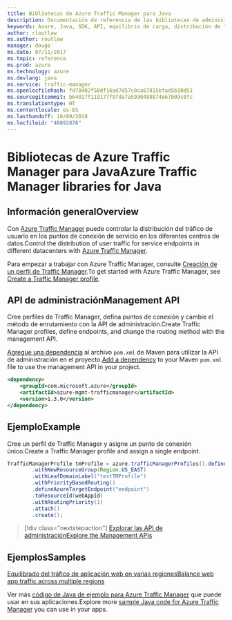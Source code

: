 ```yaml
---
title: Bibliotecas de Azure Traffic Manager para Java
description: Documentación de referencia de las bibliotecas de administración de Traffic Manager para Java
keywords: Azure, Java, SDK, API, equilibrio de carga, distribución de la carga,red, Traffic Manager
author: rloutlaw
ms.author: routlaw
manager: douge
ms.date: 07/11/2017
ms.topic: reference
ms.prod: azure
ms.technology: azure
ms.devlang: java
ms.service: traffic-manager
ms.openlocfilehash: fd78402f50df16ad7d57c0ca67815bfad5b18d51
ms.sourcegitcommit: b64017f119177f97da7a5930489874e67b09c0fc
ms.translationtype: HT
ms.contentlocale: es-ES
ms.lasthandoff: 10/09/2018
ms.locfileid: "48892876"
---
```

# <a name="azure-traffic-manager-libraries-for-java"></a><span data-ttu-id="76fc8-104">Bibliotecas de Azure Traffic Manager para Java</span><span class="sxs-lookup"><span data-stu-id="76fc8-104">Azure Traffic Manager libraries for Java</span></span>

## <a name="overview"></a><span data-ttu-id="76fc8-105">Información general</span><span class="sxs-lookup"><span data-stu-id="76fc8-105">Overview</span></span>

<span data-ttu-id="76fc8-106">Con [Azure Traffic Manager](/azure/traffic-manager/traffic-manager-overview) puede controlar la distribución del tráfico de usuario en los puntos de conexión de servicio en los diferentes centros de datos.</span><span class="sxs-lookup"><span data-stu-id="76fc8-106">Control the distribution of user traffic for service endpoints in different datacenters with [Azure Traffic Manager](/azure/traffic-manager/traffic-manager-overview).</span></span>

<span data-ttu-id="76fc8-107">Para empezar a trabajar con Azure Traffic Manager, consulte [Creación de un perfil de Traffic Manager](/azure/traffic-manager/traffic-manager-create-profile).</span><span class="sxs-lookup"><span data-stu-id="76fc8-107">To get started with Azure Traffic Manager, see [Create a Traffic Manager profile](/azure/traffic-manager/traffic-manager-create-profile).</span></span>

## <a name="management-api"></a><span data-ttu-id="76fc8-108">API de administración</span><span class="sxs-lookup"><span data-stu-id="76fc8-108">Management API</span></span>

<span data-ttu-id="76fc8-109">Cree perfiles de Traffic Manager, defina puntos de conexión y cambie el método de enrutamiento con la API de administración.</span><span class="sxs-lookup"><span data-stu-id="76fc8-109">Create Traffic Manager profiles, define endpoints, and change the routing method with the management API.</span></span> 

<span data-ttu-id="76fc8-110">[Agregue una dependencia](https://maven.apache.org/guides/getting-started/index.html#How_do_I_use_external_dependencies) al archivo `pom.xml` de Maven para utilizar la API de administración en el proyecto.</span><span class="sxs-lookup"><span data-stu-id="76fc8-110">[Add a dependency](https://maven.apache.org/guides/getting-started/index.html#How_do_I_use_external_dependencies) to your Maven `pom.xml` file to use the management API in your project.</span></span>  

```XML
<dependency>
    <groupId>com.microsoft.azure</groupId>
    <artifactId>azure-mgmt-trafficmanager</artifactId>
    <version>1.3.0</version>
</dependency>
```   

## <a name="example"></a><span data-ttu-id="76fc8-111">Ejemplo</span><span class="sxs-lookup"><span data-stu-id="76fc8-111">Example</span></span>

<span data-ttu-id="76fc8-112">Cree un perfil de Traffic Manager y asigne un punto de conexión único.</span><span class="sxs-lookup"><span data-stu-id="76fc8-112">Create a Traffic Manager profile and assign a single endpoint.</span></span>

```java
TrafficManagerProfile tmProfile = azure.trafficManagerProfiles().define("testTMProfile")
        .withNewResourceGroup(Region.US_EAST)
        .withLeafDomainLabel("testTMProfile")
        .withPriorityBasedRouting()
        .defineAzureTargetEndpoint("endpoint")
        .toResourceId(webAppId)
        .withRoutingPriority(1)
        .attach()
        .create();
```

> [!div class="nextstepaction"]
> [<span data-ttu-id="76fc8-113">Explorar las API de administración</span><span class="sxs-lookup"><span data-stu-id="76fc8-113">Explore the Management APIs</span></span>](/java/api/overview/azure/trafficmanager/management)

## <a name="samples"></a><span data-ttu-id="76fc8-114">Ejemplos</span><span class="sxs-lookup"><span data-stu-id="76fc8-114">Samples</span></span>

[<span data-ttu-id="76fc8-115">Equilibrado del tráfico de aplicación web en varias regiones</span><span class="sxs-lookup"><span data-stu-id="76fc8-115">Balance web app traffic across multiple regions</span></span>](https://github.com/Azure-Samples/traffic-manager-java-manage-profiles)

<span data-ttu-id="76fc8-116">Ver más [código de Java de ejemplo para Azure Traffic Manager](https://azure.microsoft.com/resources/samples/?platform=java&term=traffic) que puede usar en sus aplicaciones.</span><span class="sxs-lookup"><span data-stu-id="76fc8-116">Explore more [sample Java code for Azure Traffic Manager](https://azure.microsoft.com/resources/samples/?platform=java&term=traffic) you can use in your apps.</span></span>
